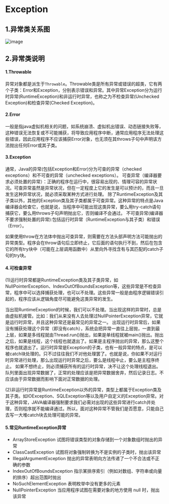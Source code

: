 # Exception
## 1.异常类关系图
![image](http://www.plantuml.com/plantuml/png/TOynJWCn44Lxdy9Alpa1HHheefL8e9yu4wsLMHkDnmGG5TVW57IHGDncnJKG6M0jitJZ_xurynP9W2NtPDPU2EritN4ym8Qm6TwUXkFnu-LrU7wV6Hy4UGSExGhP0_c7hv9n12bP_JI-pvaZ_ynt3c_4n_3zlin1V8zrV1LSXswFsn709Wc34wkDQy-IWPRWEX-mND5cQNTBx2FVb_5AmEtRM-GBYWS5fZpUdZtEvyNjEYbe6fMemiBcTr9GQrLyoi-SDfpmbDlVJBkrxR_52Vy5XctkwHC0)

## 2.异常类说明

#### 1.Throwable
异常对象都是派生于`Throwable`。Throwable类是所有异常或错误的超类，它有两个子类：Error和Exception，分别表示错误和异常。其中异常Exception分为运行时异常(RuntimeException)和非运行时异常，也称之为不检查异常(Unchecked Exception)和检查异常(Checked Exception)。


#### 2.Error
一般是指java虚拟机相关的问题，如系统崩溃、虚拟机出错误、动态链接失败等，这种错误无法恢复或不可能捕获，将导致应用程序中断，通常应用程序无法处理这些错误，因此应用程序不应该捕获Error对象，也无须在其throws子句中声明该方法抛出任何Error或其子类。

#### 3.Exception
通常，Java的异常(包括Exception和Error)分为可查的异常（checked exceptions）和不可查的异常（unchecked exceptions）。
可查异常（编译器要求必须处置的异常）：正确的程序在运行中，很容易出现的、情理可容的异常状况。可查异常虽然是异常状况，但在一定程度上它的发生是可以预计的，而且一旦发生这种异常状况，就必须采取某种方式进行处理。
除了RuntimeException及其子类以外，其他的Exception类及其子类都属于可查异常。这种异常的特点是Java编译器会检查它，也就是说，当程序中可能出现这类异常，要么用try-catch语句捕获它，要么用throws子句声明抛出它，否则编译不会通过。
不可查异常(编译器不要求强制处置的异常):包括运行时异常（RuntimeException与其子类）和错误（Error）。

如果使用throw在方法体中抛出可查异常，则需要在方法头部声明方法可能抛出的异常类型。程序会在throw语句后立即终止，它后面的语句执行不到，然后在包含它的所有try块中（可能在上层调用函数中）从里向外寻找含有与其匹配的catch子句的try块。

#### 4.可检查异常
(1)运行时异常都是RuntimeException类及其子类异常，如NullPointerException、IndexOutOfBoundsException等，这些异常是不检查异常，程序中可以选择捕获处理，也可以不处理。这些异常一般是由程序逻辑错误引起的，程序应该从逻辑角度尽可能避免这类异常的发生。

当出现RuntimeException的时候，我们可以不处理。当出现这样的异常时，总是由虚拟机接管。比如：我们从来没有人去处理过NullPointerException异常，它就是运行时异常，并且这种异常还是最常见的异常之一。 
出现运行时异常后，如果没有捕获处理这个异常（即没有catch），系统会把异常一直往上层抛，一直到最上层，如果是多线程就由Thread.run()抛出，如果是单线程就被main()抛出。抛出之后，如果是线程，这个线程也就退出了。如果是主程序抛出的异常，那么这整个程序也就退出了。运行时异常是Exception的子类，也有一般异常的特点，是可以被catch块处理的。只不过往往我们不对他处理罢了。也就是说，你如果不对运行时异常进行处理，那么出现运行时异常之后，要么是线程中止，要么是主程序终止。 
如果不想终止，则必须捕获所有的运行时异常，决不让这个处理线程退出。队列里面出现异常数据了，正常的处理应该是把异常数据舍弃，然后记录日志。不应该由于异常数据而影响下面对正常数据的处理。


(2)非运行时异常是RuntimeException以外的异常，类型上都属于Exception类及其子类。如IOException、SQLException等以及用户自定义的Exception异常。对于这种异常，JAVA编译器强制要求我们必需对出现的这些异常进行catch并处理，否则程序就不能编译通过。所以，面对这种异常不管我们是否愿意，只能自己去写一大堆catch块去处理可能的异常。

#### 5.常见RuntimeException异常
- ArrayStoreException                试图将错误类型的对象存储到一个对象数组时抛出的异常
- ClassCastException                试图将对象强制转换为不是实例的子类时，抛出该异常
- IllegalArgumentException         抛出的异常表明向方法传递了一个不合法或不正确的参数
- IndexOutOfBoundsException   指示某排序索引（例如对数组、字符串或向量的排序）超出范围时抛出
- NoSuchElementException       表明枚举中没有更多的元素
- NullPointerException                当应用程序试图在需要对象的地方使用 null 时，抛出该异常



